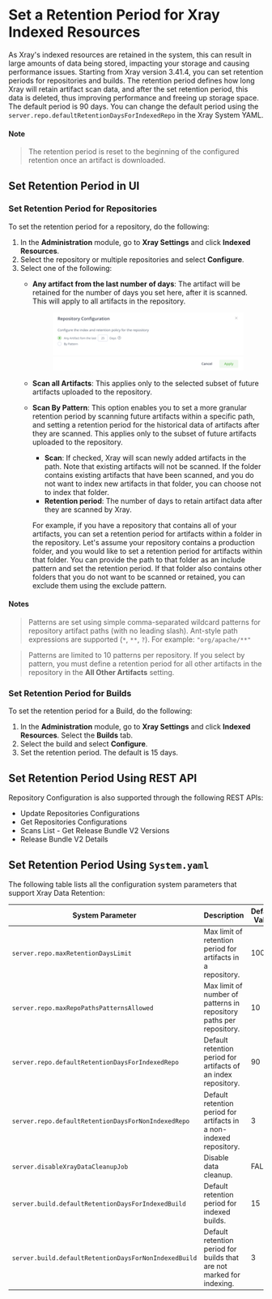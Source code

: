 # Set a Retention Period for Xray Indexed Resources

As Xray's indexed resources are retained in the system, this can result in large amounts of data being stored, impacting your storage and causing performance issues. Starting from Xray version 3.41.4, you can set retention periods for repositories and builds. The retention period defines how long Xray will retain artifact scan data, and after the set retention period, this data is deleted, thus improving performance and freeing up storage space. The default period is 90 days. You can change the default period using the `server.repo.defaultRetentionDaysForIndexedRepo` in the Xray System YAML.

#### Note

> The retention period is reset to the beginning of the configured retention once an artifact is downloaded.

## Set Retention Period in UI

### Set Retention Period for Repositories

To set the retention period for a repository, do the following:

1. In the **Administration** module, go to **Xray Settings** and click **Indexed Resources**.
2. Select the repository or multiple repositories and select **Configure**.
3. Select one of the following:
   *   **Any artifact from the last number of days**: The artifact will be retained for the number of days you set here, after it is scanned. This will apply to all artifacts in the repository.



       <figure><img src="../../.gitbook/assets/retention-period-image-1.png" alt=""><figcaption></figcaption></figure>
   * **Scan all Artifacts**: This applies only to the selected subset of future artifacts uploaded to the repository.
   *   **Scan By Pattern**: This option enables you to set a more granular retention period by scanning future artifacts within a specific path, and setting a retention period for the historical data of artifacts after they are scanned. This applies only to the subset of future artifacts uploaded to the repository.

       * **Scan**: If checked, Xray will scan newly added artifacts in the path. Note that existing artifacts will not be scanned. If the folder contains existing artifacts that have been scanned, and you do not want to index new artifacts in that folder, you can choose not to index that folder.
       * **Retention period**: The number of days to retain artifact data after they are scanned by Xray.

       For example, if you have a repository that contains all of your artifacts, you can set a retention period for artifacts within a folder in the repository. Let's assume your repository contains a production folder, and you would like to set a retention period for artifacts within that folder. You can provide the path to that folder as an include pattern and set the retention period. If that folder also contains other folders that you do not want to be scanned or retained, you can exclude them using the exclude pattern.

#### Notes

> Patterns are set using simple comma-separated wildcard patterns for repository artifact paths (with no leading slash). Ant-style path expressions are supported (`*`, `**`, `?`). For example: `"org/apache/**"`

> Patterns are limited to 10 patterns per repository. If you select by pattern, you must define a retention period for all other artifacts in the repository in the **All Other Artifacts** setting.

### Set Retention Period for Builds

To set the retention period for a Build, do the following:

1. In the **Administration** module, go to **Xray Settings** and click **Indexed Resources**. Select the **Builds** tab.
2. Select the build and select **Configure**.
3. Set the retention period. The default is 15 days.

## Set Retention Period Using REST API

Repository Configuration is also supported through the following REST APIs:

* Update Repositories Configurations
* Get Repositories Configurations
* Scans List - Get Release Bundle V2 Versions
* Release Bundle V2 Details

## Set Retention Period Using `System.yaml`

The following table lists all the configuration system parameters that support Xray Data Retention:

| System Parameter                                      | Description                                                           | Default Value |
| ----------------------------------------------------- | --------------------------------------------------------------------- | ------------- |
| `server.repo.maxRetentionDaysLimit`                   | Max limit of retention period for artifacts in a repository.          | 1000          |
| `server.repo.maxRepoPathsPatternsAllowed`             | Max limit of number of patterns in repository paths per repository.   | 10            |
| `server.repo.defaultRetentionDaysForIndexedRepo`      | Default retention period for artifacts of an index repository.        | 90            |
| `server.repo.defaultRetentionDaysForNonIndexedRepo`   | Default retention period for artifacts in a non-indexed repository.   | 3             |
| `server.disableXrayDataCleanupJob`                    | Disable data cleanup.                                                 | FALSE         |
| `server.build.defaultRetentionDaysForIndexedBuild`    | Default retention period for indexed builds.                          | 15            |
| `server.build.defaultRetentionDaysForNonIndexedBuild` | Default retention period for builds that are not marked for indexing. | 3             |
